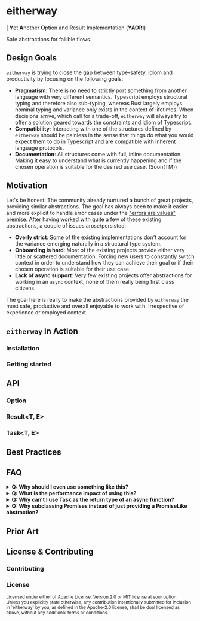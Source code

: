 # eitherway

| **Y**et **A**nother **O**ption and **R**esult **I**mplementation (**YAORI**)

Safe abstractions for fallible flows.

## Design Goals

`eitherway` is trying to close the gap between type-safety, idiom and
productivity by focusing on the following goals:

- **Pragmatism**: There is no need to strictly port something from another
  language with very different semantics. Typescript employs structural typing
  and therefore also sub-typing, whereas Rust largely employs nominal typing and
  variance only exists in the context of lifetimes. When decisions arrive, which
  call for a trade-off, `eitherway` will always try to offer a solution geared
  towards the constraints and idiom of Typescript.
- **Compatibility**: Interacting with one of the structures defined by
  `eitherway` should be painless in the sense that things do what you would
  expect them to do in Typescript and are compatible with inherent language
  protocols.
- **Documentation**: All structures come with full, inline documentation. Making
  it easy to understand what is currently happening and if the chosen operation
  is suitable for the desired use case. (Soon(TM))

## Motivation

Let's be honest: The community already nurtured a bunch of great projects,
providing similar abstractions. The goal has always been to make it easier and
more explicit to handle error cases under the
["errors are values" premise](https://www.youtube.com/watch?v=PAAkCSZUG1c&t=16m13s).
After having worked with quite a few of these existing abstractions, a couple of
issues arose/persisted:

- **Overly strict**: Some of the existing implementations don't account for the
  variance emerging naturally in a structural type system.
- **Onboarding is hard**: Most of the existing projects provide either very
  little or scattered documentation. Forcing new users to constantly switch
  context in order to understand how they can achieve their goal or if their
  chosen operation is suitable for their use case.
- **Lack of async support**: Very few existing projects offer abstractions for
  working in an `async` context, none of them really being first class citizens.

The goal here is really to make the abstractions provided by `eitherway` the
most safe, productive and overall enjoyable to work with. Irrespective of
experience or employed context.

## `eitherway` in Action

### Installation

### Getting started

## API

### Option<T>

### Result<T, E>

### Task<T, E>

## Best Practices

## FAQ

<details>
  <summary><b>Q: Why should I even use something like this?</b></summary>
  <b>A: It's nice. Really.</b>

Explicit error types and built-in happy/error path selectors lead to expressive
code which is often even more pleasant to read.

Compare these examples, taken from the benchmark suite:
```typescript
/**
 * ==================
 *    SYNCHRONOUS 
 * ==================
 */

/* Classic exception style */
function processString(input: string | undefined): number {
  try {
    const upperCased = toUpperCase(input);
    const length = stringToLength(upperCased);
    return powerOfSelf(length);
  } catch (error: unknown) {
    if(error instanceof TypeError) {
      console.error(error.message);
      throw error;
    }
    throw new TypeError("Unknown error", {cause: error});
  }
}

/* With Result */ 
function processString(input: string | undefined): Result<number, TypeError> {
  return toUpperCase(input)
    .andThen(stringToLength)
    .andThen(powerOfSelf)
    .inspectErr(e => console.error(e.message));
}


/**
 * ==================
 *    ASYNCHRONOUS 
 * ==================
 */

/* Classic exception style */
async function processString(input: string | undefined): Promise<number> {
  try {
    const upperCased = await toUpperCase(input);
    const length = await stringToLength(upperCased);
    return await powerOfSelf(length);
  } catch (error: unknown) {
    if(error instanceof TypeError) {
      console.error(error.message);
      throw error;
    }
    throw new TypeError("Unknown error", {cause: error});
  }
}

/* Equivalent Task flow */
function processString(input: string | undefined): Task<number, TypeError> {
  return toUpperCase(input)
    .andThen(stringToLength)
    .andThen(powerOfSelf)
    .inspectErr(e => console.error(e.message));
}
```

Apart from making error cases explicit, the abstractions provided here foster 
a code style, which naturally builds up complex computations via composition of
small, focused functions/methods, where boundaries are defined by values.
Thus leading to a highly maintainable and easily testable code base.

Even better: These abstractions come with practically no overhead (see the next
section).

Here are a couple of videos, explaining the general benefits in more detail:

- ["Railway-oriented programming" by Scott Wlaschin](https://vimeo.com/113707214)
- ["Boundaries" by Gary Bernhardt](https://www.destroyallsoftware.com/talks/boundaries)

Bonus: If you are curious how this can help you with structuring applications,
here is another gem:

- ["Functional Core - Imperative Shell" by Gary Bernhardt](https://www.destroyallsoftware.com/talks/functional-core-imperative-shell)

</details>

<details>
  <summary><b>Q: What is the performance impact of using this?</b></summary>
  <b>A: Practically none.</b>

Here the results for synchronous exception propagation vs. result passing:
```markdown
cpu: Intel(R) Core(TM) i9-9880H CPU @ 2.30GHz
runtime: deno 1.33.2 (x86_64-apple-darwin)

file:///projects/eitherway/bench/sync_bench.ts
benchmark         time (avg)        (min … max)        p75      p99     p995
--------------------------------------------------------------------------------
SyncExceptions  29.15 µs/iter  (20.54 µs … 472 µs)    31.34 µs 38.22 µs 49.28 µs
SyncResultFlow  15.49 µs/iter  (11.07 µs … 441.17 µs) 15.44 µs 31.69 µs 43.37 µs

summary
  SyncResultFlow
   1.88x faster than SyncExceptions
```

In an asynchronous context:
```markdown
cpu: Intel(R) Core(TM) i9-9880H CPU @ 2.30GHz
runtime: deno 1.33.2 (x86_64-apple-darwin)

file:///projects/eitherway/bench/async_bench.ts
benchmark             time (avg)       (min … max)       p75       p99      p995
----------------------------------------------------------------------------------
AsyncExceptions     24.78 ms/iter (22.08 ms … 25.55 ms) 25.46 ms 25.55 ms 25.55 ms
TaskInstanceFlow    23.88 ms/iter (21.28 ms … 25.8 ms)  24.57 ms 25.8 ms  25.8 ms
TaskOperatorFlow    24.21 ms/iter (21.33 ms … 25.73 ms) 25.36 ms 25.73 ms 25.73 ms
TaskEarlyReturnFlow 24.04 ms/iter (20.36 ms … 25.47 ms) 25.42 ms 25.47 ms 25.47 ms

summary
  TaskInstanceFlow
   1.01x faster than TaskEarlyReturnFlow
   1.01x faster than TaskOperatorFlow
   1.04x faster than AsyncExceptions
```

These results suggest, that for nearly all practical considerations there is no
or virtually no overhead of using the abstractions provided by `eitherway` vs.
a classic exception propagation style.
Although the result and task flows were slightly faster in the runs above, it's
important not to fall into a micro-optimization trap. The conclusion should not
necessarily be "use eitherway, it's faster", but rather "use eitherway, it's 
practically free".

You can run these yourself with `$ deno bench`






</details>

<details>
  <summary><b>Q: Why can't I use Task<T, E> as the return type of an async function?</b></summary>
  <b>A: That's a general restriction of JavaScript.</b>

A function defined with the `async` keyword, must return a "system" `Promise`.
Although `Task<T, E>` (currently) is a proper subclass of `Promise`, 
it cannot be used in the Return Type Position of an async function,
because it's _NOT_ a "system" promise (for lack of a better word).

Since `Task<T, E>` is a subclass of `Promise<Result<T, E>>`, it's possible to
return it as such from an async function though or just await it.

Furthermore, `Task<T, E>` is merely composability extensions for `Promise<Result<T, E>>`.
As such, you can cheaply convert every `Promise<Result<T, E>` via the `Task.of()` constructor, 
or use the promise operators to compose your pipeline.

</details>

<details>
  <summary><b>Q: Why subclassing Promises instead of just providing a PromiseLike abstraction?</b></summary>
  <b>A: For compatibility reasons.</b>

The drawback of the current implementation is that we cannot make `Task<T, E>`
or `Chance<T>` lazy.
On the other hand, a lot of framework or library code is still (probably 
needlessly) invariant over `PromiseLike` types. Therefore subclassing the
native `Promise` and allowing the users to treat `Promise<Result<T, E>>` and
`Task<T, E>` interchangeably in most situations, was the preferred solution.

</details>

## Prior Art

## License & Contributing

### Contributing

### License

<sup>
Licensed under either of <a href="LICENSE-APACHE">Apache License, Version
2.0</a> or <a href="LICENSE-MIT">MIT license</a> at your option.
</sup>

<br>

<sub>
Unless you explicitly state otherwise, any contribution intentionally submitted
for inclusion in `eitherway` by you, as defined in the Apache-2.0 license, shall be
dual licensed as above, without any additional terms or conditions.
</sub>
